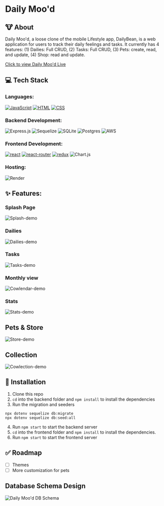 # Daily Moo'd

## 🐮 **About**

Daily Moo'd, a loose clone of the mobile Lifestyle app, DailyBean, is a web application for users to track their daily feelings and tasks. It currently has 4 features: (1) Dailies: Full CRUD, (2) Tasks: Full CRUD, (3) Pets: create, read, and update, (4) Shop: read and update.

[Click to view Daily Moo'd Live](https://daily-mood.onrender.com/)

## 💻 **Tech Stack**

### Languages:

[![JavaScript][javascript-shield]][javascript-url]
[![HTML][html-shield]][html-url]
[![CSS][css-shield]][css-url]

### Backend Development:

![Express.js](https://img.shields.io/badge/express.js-%23404d59.svg?style=for-the-badge&logo=express&logoColor=%2361DAFB)
![Sequelize](https://img.shields.io/badge/Sequelize-52B0E7?style=for-the-badge&logo=Sequelize&logoColor=white)
![SQLite](https://img.shields.io/badge/sqlite-%2307405e.svg?style=for-the-badge&logo=sqlite&logoColor=white)
![Postgres](https://img.shields.io/badge/postgres-%23316192.svg?style=for-the-badge&logo=postgresql&logoColor=white)
![AWS](https://img.shields.io/badge/AWS-%23FF9900.svg?style=for-the-badge&logo=amazon-aws&logoColor=white)

### Frontend Development:

[![react][react-shield]][react-url]
[![react-router][react-router-shield]][react-router-url]
[![redux][redux-shield]][redux-url]
![Chart.js](https://img.shields.io/badge/chart.js-F5788D.svg?style=for-the-badge&logo=chart.js&logoColor=white)

### Hosting:
![Render](https://img.shields.io/badge/Render-%46E3B7.svg?style=for-the-badge&logo=render&logoColor=white)

## ✨ **Features**:

### Splash Page
![Splash-demo](https://keenlychung.com/dailymood/dm_01_splash.gif)


### Dailies
![Dailies-demo](https://keenlychung.com/dailymood/dm_02_dailies.gif)


### Tasks
![Tasks-demo](https://keenlychung.com/dailymood/dm_03_tasks.gif)


### Monthly view
![Cowlendar-demo](https://keenlychung.com/dailymood/dm_04_cowlendar.gif)


### Stats
![Stats-demo](https://keenlychung.com/dailymood/dm_05_stats.gif)


## Pets & Store
![Store-demo](https://keenlychung.com/dailymood/dm_06_store.gif)


## Collection
![Cowlection-demo](https://keenlychung.com/dailymood/dm_07_cowlection.gif)


## 📁 Installation

1. Clone this repo
2. `cd` into the backend folder and `npm install` to install the dependencies
3. Run the migration and seeders
```
npx dotenv sequelize db:migrate
npx dotenv sequelize db:seed:all
```
4. Run `npm start` to start the backend server
5. `cd` into the frontend folder and `npm install` to install the dependencies.
6. Run `npm start` to start the frontend server

<!-- MARKDOWN LINKS & IMAGES -->

[javascript-shield]: https://img.shields.io/badge/JavaScript-323330?style=for-the-badge&logo=javascript&logoColor=F7DF1E
[python-shield]: https://img.shields.io/badge/Python-3776AB?style=for-the-badge&logo=python&logoColor=white
[html-shield]: https://img.shields.io/badge/HTML5-E34F26?style=for-the-badge&logo=html5&logoColor=white
[css-shield]: https://img.shields.io/badge/CSS-239120?&style=for-the-badge&logo=css3&logoColor=white
[flask-shield]: https://img.shields.io/badge/Flask-000000?style=for-the-badge&logo=flask&logoColor=white
[sqlite-shield]: https://img.shields.io/badge/SQLite-07405E?style=for-the-badge&logo=sqlite&logoColor=white
[postgresql-shield]: https://img.shields.io/badge/PostgreSQL-316192?style=for-the-badge&logo=postgresql&logoColor=white
[react-shield]: https://img.shields.io/badge/React-20232A?style=for-the-badge&logo=react&logoColor=61DAFB
[react-router-shield]: https://img.shields.io/badge/React_Router-CA4245?style=for-the-badge&logo=react-router&logoColor=white
[redux-shield]: https://img.shields.io/badge/Redux-593D88?style=for-the-badge&logo=redux&logoColor=white
[linkedin-shield]: https://img.shields.io/badge/LinkedIn-0077B5?style=for-the-badge&logo=linkedin&logoColor=white
[javascript-url]: https://www.javascript.com/
[python-url]: https://www.python.org/
[html-url]: https://www.w3.org/html/
[css-url]: https://www.w3.org/Style/CSS/Overview.en.html
[flask-url]: https://flask.palletsprojects.com/en/2.2.x/
[sqlite-url]: https://www.sqlite.org/index.html
[postgresql-url]: https://www.postgresql.org/
[react-url]: https://reactjs.org/
[react-router-url]: https://reactrouter.com/en/main
[redux-url]: https://redux.js.org/
[linkedin-url]: https://www.linkedin.com/in/nguyenpeterviet/

## ✅ Roadmap
- [ ] Themes
- [ ] More customization for pets

## Database Schema Design

![Daily Moo'd DB Schema](https://media.discordapp.net/attachments/1077123206135169065/1077649852198031361/image.png)
